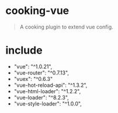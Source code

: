 # cooking-vue
> A cooking plugin to extend vue config.

# include
- "vue": "^1.0.21",
- "vue-router": "^0.7.13",
- "vuex": "^0.6.3"
- "vue-hot-reload-api": "^1.3.2",
- "vue-html-loader": "^1.2.2",
- "vue-loader": "^8.2.3",
- "vue-style-loader": "^1.0.0",

